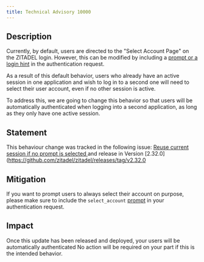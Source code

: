 ```yaml
---
title: Technical Advisory 10000
---
```


## Description

Currently, by default, users are directed to the "Select Account Page" on the ZITADEL login. 
However, this can be modified by including a [prompt or a login hint](/docs/apis/openidoauth/endpoints#additional-parameters) in the authentication request.

As a result of this default behavior, users who already have an active session in one application and wish to log in to a second one will need to select their user account, even if no other session is active.

To address this, we are going to change this behavior so that users will be automatically authenticated when logging into a second application, as long as they only have one active session.

## Statement

This behaviour change was tracked in the following issue: [Reuse current session if no prompt is selected ](https://github.com/zitadel/zitadel/issues/4841)
and release in Version [2.32.0](https://github.com/zitadel/zitadel/releases/tag/v2.32.0

## Mitigation

If you want to prompt users to always select their account on purpose, please make sure to include the `select_account` [prompt](/docs/apis/openidoauth/endpoints#additional-parameters) in your authentication request.

## Impact

Once this update has been released and deployed, your users will be automatically authenticated
No action will be required on your part if this is the intended behavior.
